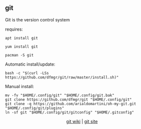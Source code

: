 ## git  
  
Git is the version control system  
  
requires:    
```
apt install git
```  
```
yum install git
```  
```
pacman -S git
```  
  
Automatic install/update:
```
bash -c "$(curl -LSs https://github.com/dfmgr/git/raw/master/install.sh)"
```
Manual install:
```
mv -fv "$HOME/.config/git" "$HOME/.config/git.bak"
git clone https://github.com/dfmgr/git "$HOME/.config/git"
git clone -q https://github.com/arialdomartini/oh-my-git.git "$HOME/.config/git/plugins"
ln -sf git "$HOME/.config/git/gitconfig" "$HOME/.gitconfig"
```
  
  
<p align=center>
  <a href="https://wiki.archlinux.org/index.php/git" target="_blank">git wiki</a>  |  
  <a href="https://git-scm.com" target="_blank">git site</a>
</p>  
